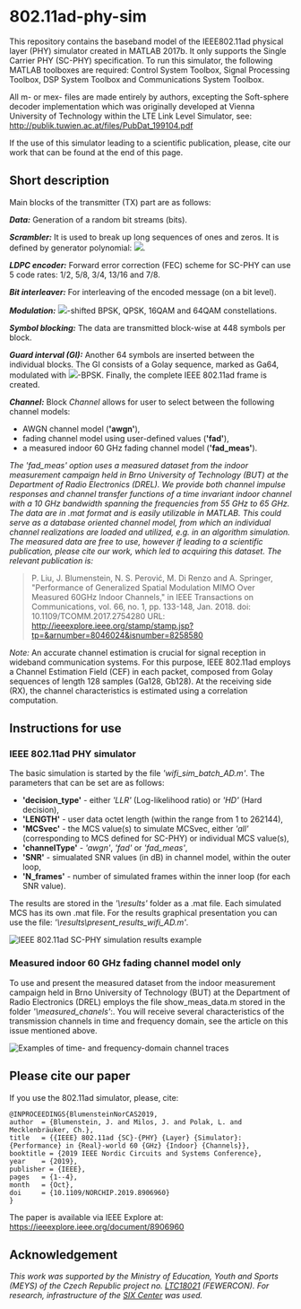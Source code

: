 # 802.11ad-phy-sim
This repository contains the baseband model of the IEEE802.11ad physical layer (PHY) simulator created in MATLAB 2017b. It only supports the Single Carrier PHY (SC-PHY) specification. To run this simulator, the following MATLAB toolboxes are required: Control System Toolbox, Signal Processing Toolbox, DSP System Toolbox and Communications System Toolbox. 

All m- or mex- files are made entirely by authors, excepting the Soft-sphere decoder implementation which was originally developed at Vienna University of Technology within the LTE Link Level Simulator, see: http://publik.tuwien.ac.at/files/PubDat_199104.pdf

If the use of this simulator leading to a scientific publication, please, cite our work that can be found at the end of this page.
    
## Short description
Main blocks of the transmitter (TX) part are as follows:

***Data:*** Generation of a random bit streams (bits).

***Scrambler:*** It is used to break up long sequences of ones and zeros. It is defined by generator polynomial: ![](https://user-images.githubusercontent.com/55983849/67189872-4dd44100-f3ef-11e9-81b8-0ccb541a7f4e.png).

***LDPC encoder:*** Forward error correction (FEC) scheme for SC-PHY can use 5 code rates: 1/2, 5/8, 3/4, 13/16 and 7/8.

***Bit interleaver:*** For interleaving of the encoded message (on a bit level).

***Modulation:*** ![](https://user-images.githubusercontent.com/55983849/67190065-955acd00-f3ef-11e9-8b52-6e7455de55ab.png)-shifted BPSK, QPSK, 16QAM and 64QAM constellations.

***Symbol blocking:*** The data are transmitted block-wise at 448 symbols per block.

***Guard interval (GI):*** Another 64 symbols are inserted between the individual blocks. The GI consists of a Golay sequence, marked as Ga64, modulated with ![](https://user-images.githubusercontent.com/55983849/67190065-955acd00-f3ef-11e9-8b52-6e7455de55ab.png)-BPSK. Finally, the complete IEEE 802.11ad frame is created.

***Channel:*** Block *Channel* allows for user to select between the following channel models:
- AWGN channel model (**'awgn'**),
- fading channel model using user-defined values (**'fad'**),
- a measured indoor 60 GHz fading channel model (**'fad_meas'**).

*The *'fad_meas'* option uses a measured dataset from the indoor measurement campaign held in Brno University of Technology (BUT) at the Department of Radio Electronics (DREL). We provide both channel impulse responses and channel transfer functions of a time invariant indoor channel with a 10 GHz bandwidth spanning the frequencies from 55 GHz to 65 GHz. The data are in .mat format and is easily utilizable in MATLAB. This could serve as a database oriented channel model, from which an individual channel realizations are loaded and utilized, e.g. in an algorithm simulation. The measured data are free to use, however if leading to a scientific publication, please cite our work, which led to acquiring this dataset. The relevant publication is:* 

> P. Liu, J. Blumenstein, N. S. Perović, M. Di Renzo and A. Springer, "Performance of Generalized Spatial Modulation MIMO Over Measured 60GHz Indoor Channels," in IEEE Transactions on Communications, vol. 66, no. 1, pp. 133-148, Jan. 2018. doi: 10.1109/TCOMM.2017.2754280 URL: http://ieeexplore.ieee.org/stamp/stamp.jsp?tp=&arnumber=8046024&isnumber=8258580

*Note:* An accurate channel estimation is crucial for signal reception in wideband communication systems. For this purpose, IEEE 802.11ad employs a Channel Estimation Field (CEF) in each packet, composed from Golay sequences of length 128 samples (Ga128, Gb128). At the receiving side (RX), the channel characteristics is estimated using a correlation computation.

## Instructions for use

### IEEE 802.11ad PHY simulator
The basic simulation is started by the file *'wifi_sim_batch_AD.m'*. The parameters that can be set are as follows:
- **'decision_type'** - either *'LLR'* (Log-likelihood ratio) or *'HD'* (Hard decision),
- **'LENGTH'** - user data octet length (within the range from 1 to 262144),
- **'MCSvec'** - the MCS value(s) to simulate MCSvec, either *'all'* (corresponding to MCS defined for SC-PHY) or individual MCS value(s),
- **'channelType'** - *'awgn'*, *'fad'* or *'fad_meas'*,
- **'SNR'** - simualated SNR values (in dB) in channel model, within the outer loop,
- **'N_frames'** - number of simulated frames within the inner loop (for each SNR value).

The results are stored in the *'\results'* folder as a .mat file. Each simulated MCS has its own .mat file. For the results graphical presentation you can use the file: *'\results\present_results_wifi_AD.m'*. 

![IEEE 802.11ad SC-PHY simulation results example](https://user-images.githubusercontent.com/55983849/67470120-8ec99100-f64d-11e9-9741-ad3fdc5e8a27.png)

### Measured indoor 60 GHz fading channel model only
To use and present the measured dataset from the indoor measurement campaign held in Brno University of Technology (BUT) at the Department of Radio Electronics (DREL) employs the file show_meas_data.m stored in the folder *'\measured_chanels'*:. You will receive several characteristics of the transmission channels in time and frequency domain, see the article on this issue mentioned above.

![Examples of time- and frequency-domain channel traces](https://user-images.githubusercontent.com/55983849/67467406-f7623f00-f648-11e9-8acd-8eacbe66e315.png)


## Please cite our paper
If you use the 802.11ad simulator, please, cite:

    @INPROCEEDINGS{BlumensteinNorCAS2019,
    author  = {Blumenstein, J. and Milos, J. and Polak, L. and Mecklenbräuker, Ch.},
    title   = {{IEEE} 802.11ad {SC}-{PHY} {Layer} {Simulator}: {Performance} in {Real}-world 60 {GHz} {Indoor} {Channels}},
    booktitle = {2019 IEEE Nordic Circuits and Systems Conference},
    year    = {2019},
    publisher = {IEEE},
    pages   = {1--4},
    month   = {Oct},
    doi     = {10.1109/NORCHIP.2019.8906960}
    }
  
The paper is available via IEEE Explore at: https://ieeexplore.ieee.org/document/8906960

## Acknowledgement

*This work was supported by the Ministry of Education, Youth and Sports (MEYS) of the Czech Republic project no. [LTC18021](https://starfos.tacr.cz/en/project/LTC18021) (FEWERCON). For research, infrastructure of the [SIX Center](http://www.six.feec.vutbr.cz/) was used.*
